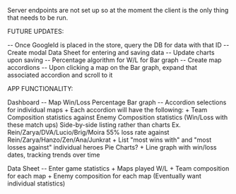 Server endpoints are not set up so at the moment the client is the only thing that needs to be run.

FUTURE UPDATES:

  -- Once GoogleId is placed in the store, query the DB for data with that ID
  -- Create modal Data Sheet for entering and saving data
  -- Update charts upon saving
  -- Percentage algorithm for W/L for Bar graph
  -- Create map accordions
  -- Upon clicking a map on the Bar graph, expand that associated accordion and scroll to it

APP FUNCTIONALITY:

  Dashboard
  -- Map Win/Loss Percentage 
      Bar graph
  -- Accordion selections for individual maps
    + Each accordion will have the following:
    + Team Composition statistics against Enemy Composition statistics (Win/Loss with these match ups)
      Side-by-side listing rather than charts
      Ex. Rein/Zarya/DVA/Lucio/Brig/Moira 55% loss rate against Rein/Zarya/Hanzo/Zen/Ana/Junkrat
    + List "most wins with" and "most losses against" individual heroes 
      Pie Charts?
    + Line graph with win/loss dates, tracking trends over time

  Data Sheet
  -- Enter game statistics
      + Maps played W/L
      + Team composition for each map
      + Enemy composition for each map
      (Eventually want individual statistics)